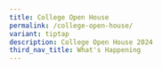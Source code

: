```yaml
---
title: College Open House
permalink: /college-open-house/
variant: tiptap
description: College Open House 2024
third_nav_title: What's Happening
---
```

